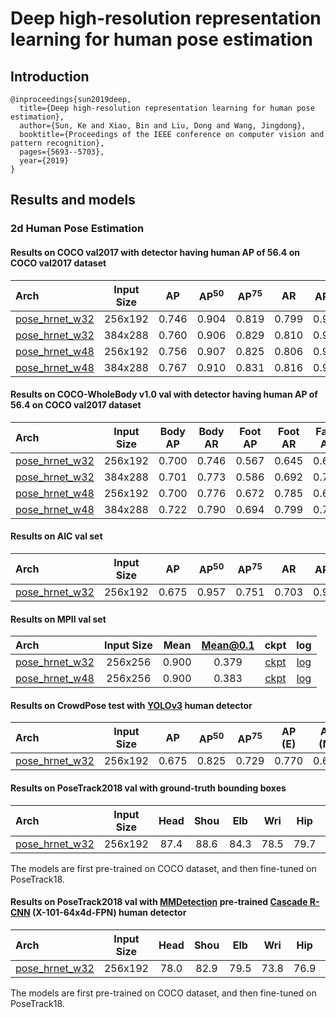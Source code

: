 # Deep high-resolution representation learning for human pose estimation

## Introduction

```
@inproceedings{sun2019deep,
  title={Deep high-resolution representation learning for human pose estimation},
  author={Sun, Ke and Xiao, Bin and Liu, Dong and Wang, Jingdong},
  booktitle={Proceedings of the IEEE conference on computer vision and pattern recognition},
  pages={5693--5703},
  year={2019}
}
```

## Results and models

### 2d Human Pose Estimation

#### Results on COCO val2017 with detector having human AP of 56.4 on COCO val2017 dataset

| Arch  | Input Size | AP | AP<sup>50</sup> | AP<sup>75</sup> | AR | AR<sup>50</sup> | ckpt | log |
| :----------------- | :-----------: | :------: | :------: | :------: | :------: | :------: |:------: |:------: |
| [pose_hrnet_w32](/configs/top_down/hrnet/coco/hrnet_w32_coco_256x192.py)  | 256x192 | 0.746 | 0.904 | 0.819 | 0.799 | 0.942 | [ckpt](https://download.openmmlab.com/mmpose/top_down/hrnet/hrnet_w32_coco_256x192-c78dce93_20200708.pth) | [log](https://download.openmmlab.com/mmpose/top_down/hrnet/hrnet_w32_coco_256x192_20200708.log.json) |
| [pose_hrnet_w32](/configs/top_down/hrnet/coco/hrnet_w32_coco_384x288.py)  | 384x288 | 0.760 | 0.906 | 0.829 | 0.810 | 0.943 | [ckpt](https://download.openmmlab.com/mmpose/top_down/hrnet/hrnet_w32_coco_384x288-d9f0d786_20200708.pth) | [log](https://download.openmmlab.com/mmpose/top_down/hrnet/hrnet_w32_coco_384x288_20200708.log.json) |
| [pose_hrnet_w48](/configs/top_down/hrnet/coco/hrnet_w48_coco_256x192.py)  | 256x192 | 0.756 | 0.907 | 0.825 | 0.806 | 0.942 | [ckpt](https://download.openmmlab.com/mmpose/top_down/hrnet/hrnet_w48_coco_256x192-b9e0b3ab_20200708.pth) | [log](https://download.openmmlab.com/mmpose/top_down/hrnet/hrnet_w48_coco_256x192_20200708.log.json) |
| [pose_hrnet_w48](/configs/top_down/hrnet/coco/hrnet_w48_coco_384x288.py)  | 384x288 | 0.767 | 0.910 | 0.831 | 0.816 | 0.946 | [ckpt](https://download.openmmlab.com/mmpose/top_down/hrnet/hrnet_w48_coco_384x288-314c8528_20200708.pth) | [log](https://download.openmmlab.com/mmpose/top_down/hrnet/hrnet_w48_coco_384x288_20200708.log.json) |

#### Results on COCO-WholeBody v1.0 val with detector having human AP of 56.4 on COCO val2017 dataset

| Arch  | Input Size | Body AP | Body AR | Foot AP | Foot AR | Face AP | Face AR  | Hand AP | Hand AR | Whole AP | Whole AR | ckpt | log |
| :---- | :--------: | :-----: | :-----: | :-----: | :-----: | :-----: | :------: | :-----: | :-----: | :------: |:-------: |:------: | :------: |
| [pose_hrnet_w32](/configs/top_down/hrnet/coco-wholebody/hrnet_w32_coco_wholebody_256x192.py)  | 256x192 | 0.700 | 0.746 | 0.567 | 0.645 | 0.637 | 0.688 | 0.473 | 0.546 | 0.553 | 0.626 | [ckpt](https://download.openmmlab.com/mmpose/top_down/hrnet/hrnet_w32_coco_wholebody_256x192-853765cd_20200918.pth) | [log](https://download.openmmlab.com/mmpose/top_down/hrnet/hrnet_w32_coco_wholebody_256x192_20200918.log.json) |
| [pose_hrnet_w32](/configs/top_down/hrnet/coco-wholebody/hrnet_w32_coco_wholebody_384x288.py)  | 384x288 | 0.701 | 0.773 | 0.586 | 0.692 | 0.727 | 0.783 | 0.516 | 0.604 | 0.586 | 0.674 | [ckpt](https://download.openmmlab.com/mmpose/top_down/hrnet/hrnet_w32_coco_wholebody_384x288-78cacac3_20200922.pth) | [log](https://download.openmmlab.com/mmpose/top_down/hrnet/hrnet_w32_coco_wholebody_384x288_20200922.log.json) |
| [pose_hrnet_w48](/configs/top_down/hrnet/coco-wholebody/hrnet_w48_coco_wholebody_256x192.py)  | 256x192 | 0.700 | 0.776 | 0.672 | 0.785 | 0.656 | 0.743 | 0.534 | 0.639 | 0.579 | 0.681 | [ckpt](https://download.openmmlab.com/mmpose/top_down/hrnet/hrnet_w48_coco_wholebody_256x192-643e18cb_20200922.pth) | [log](https://download.openmmlab.com/mmpose/top_down/hrnet/hrnet_w48_coco_wholebody_256x192_20200922.log.json) |
| [pose_hrnet_w48](/configs/top_down/hrnet/coco-wholebody/hrnet_w48_coco_wholebody_384x288.py)  | 384x288 | 0.722 | 0.790 | 0.694 | 0.799 | 0.777 | 0.834 | 0.587 | 0.679 | 0.631 | 0.716 | [ckpt](https://download.openmmlab.com/mmpose/top_down/hrnet/hrnet_w48_coco_wholebody_384x288-6e061c6a_20200922.pth) | [log](https://download.openmmlab.com/mmpose/top_down/hrnet/hrnet_w48_coco_wholebody_384x288_20200922.log.json) |

#### Results on AIC val set

| Arch  | Input Size | AP | AP<sup>50</sup> | AP<sup>75</sup> | AR | AR<sup>50</sup> | ckpt | log |
| :-------------- | :-----------: | :------: | :------: | :------: | :------: | :------: |:------: |:------: |
| [pose_hrnet_w32](/configs/top_down/hrnet/aic/hrnet_w32_aic_256x192.py) | 256x192 | 0.675 | 0.957 | 0.751 | 0.703 | 0.961 | [ckpt](https://download.openmmlab.com/mmpose/top_down/hrnet/hrnet_w32_aic_256x192-30a4e465_20200826.pth) | [log](https://download.openmmlab.com/mmpose/top_down/hrnet/hrnet_w32_aic_256x192_20200826.log.json) |

#### Results on MPII val set

| Arch  | Input Size | Mean | Mean@0.1   | ckpt    | log     |
| :--- | :--------: | :------: | :------: |:------: |:------: |
| [pose_hrnet_w32](/configs/top_down/hrnet/mpii/hrnet_w32_mpii_256x256.py) | 256x256 | 0.900 | 0.379 | [ckpt](https://download.openmmlab.com/mmpose/top_down/hrnet/hrnet_w32_mpii_256x256-6c4f923f_20200812.pth) | [log](https://download.openmmlab.com/mmpose/top_down/hrnet/hrnet_w32_mpii_256x256_20200812.log.json) |
| [pose_hrnet_w48](/configs/top_down/hrnet/mpii/hrnet_w48_mpii_256x256.py) | 256x256 | 0.900 | 0.383 | [ckpt](https://download.openmmlab.com/mmpose/top_down/hrnet/hrnet_w48_mpii_256x256-92cab7bd_20200812.pth) | [log](https://download.openmmlab.com/mmpose/top_down/hrnet/hrnet_w48_mpii_256x256_20200812.log.json) |

#### Results on CrowdPose test with [YOLOv3](https://github.com/eriklindernoren/PyTorch-YOLOv3) human detector

| Arch  | Input Size | AP | AP<sup>50</sup> | AP<sup>75</sup> | AP (E) | AP (M) | AP (H) | ckpt | log |
| :----------------- | :-----------: | :------: | :------: | :------: | :------: | :------: |:------: |:------: | :------: |
| [pose_hrnet_w32](/configs/top_down/hrnet/crowdpose/hrnet_w32_crowdpose_256x192.py)  | 256x192 | 0.675 | 0.825 | 0.729 | 0.770 | 0.687 | 0.553 | [ckpt](https://download.openmmlab.com/mmpose/top_down/hrnet/hrnet_w32_crowdpose_256x192-960be101_20201227.pth) | [log](https://download.openmmlab.com/mmpose/top_down/hrnet/hrnet_w32_crowdpose_256x192_20201227.log.json) |

#### Results on PoseTrack2018 val with ground-truth bounding boxes

| Arch  | Input Size | Head | Shou | Elb | Wri | Hip | Knee | Ankl | Total  | ckpt    | log     |
| :--- | :--------: | :------: |:------: |:------: |:------: |:------: |:------: | :------: | :------: |:------: |:------: |
| [pose_hrnet_w32](/configs/top_down/hrnet/posetrack18/hrnet_w32_posetrack18_256x192.py) | 256x192 | 87.4 | 88.6 | 84.3 | 78.5 | 79.7 | 81.8 | 78.8 | 83.0 | [ckpt](https://download.openmmlab.com/mmpose/top_down/hrnet/hrnet_w32_posetrack18_256x192-1ee951c4_20201028.pth) | [log](https://download.openmmlab.com/mmpose/top_down/hrnet/hrnet_w32_posetrack18_256x192_20201028.log.json) |

The models are first pre-trained on COCO dataset, and then fine-tuned on PoseTrack18.

#### Results on PoseTrack2018 val with [MMDetection](https://github.com/open-mmlab/mmdetection) pre-trained [Cascade R-CNN](https://download.openmmlab.com/mmdetection/v2.0/cascade_rcnn/cascade_rcnn_x101_64x4d_fpn_20e_coco/cascade_rcnn_x101_64x4d_fpn_20e_coco_20200509_224357-051557b1.pth) (X-101-64x4d-FPN) human detector

| Arch  | Input Size | Head | Shou | Elb | Wri | Hip | Knee | Ankl | Total  | ckpt    | log     |
| :--- | :--------: | :------: |:------: |:------: |:------: |:------: |:------: | :------: | :------: |:------: |:------: |
| [pose_hrnet_w32](/configs/top_down/hrnet/posetrack18/hrnet_w32_posetrack18_256x192.py) | 256x192 | 78.0 | 82.9 | 79.5 | 73.8 | 76.9 | 76.6 | 70.2 | 76.9 | [ckpt](https://download.openmmlab.com/mmpose/top_down/hrnet/hrnet_w32_posetrack18_256x192-1ee951c4_20201028.pth) | [log](https://download.openmmlab.com/mmpose/top_down/hrnet/hrnet_w32_posetrack18_256x192_20201028.log.json) |

The models are first pre-trained on COCO dataset, and then fine-tuned on PoseTrack18.

